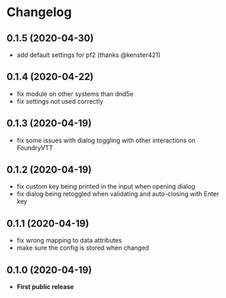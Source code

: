 # Changelog

## 0.1.5 (2020-04-30)

- add default settings for pf2 (thanks @kenster421)

## 0.1.4 (2020-04-22)

- fix module on other systems than dnd5e
- fix settings not used correctly

## 0.1.3 (2020-04-19)

- fix some issues with dialog toggling with other interactions on FoundryVTT

## 0.1.2 (2020-04-19)

- fix custom key being printed in the input when opening dialog
- fix dialog being retoggled when validating and auto-closing with Enter key

## 0.1.1 (2020-04-19)

- fix wrong mapping to data attributes
- make sure the config is stored when changed

## 0.1.0 (2020-04-19)

- **First public release**
